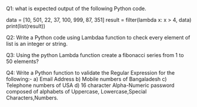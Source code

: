 Q1: what is expected output of the following Python code.

data = [10, 501, 22, 37, 100, 999, 87, 351]
result = filter(lambda x: x > 4, data)
print(list(result))

Q2: Write a Python code using Lambdaa function to check every element of list is an integer or string.

Q3: Using the python Lambda function create a fibonacci series from 1 to 50 elements?

Q4: Write a Python function to validate the Regular Expression for the following:-
    a) Email Address
    b) Mobile numbers of Bangaladesh
    c) Telephone numbers of USA
    d) 16 character Alpha-Numeric password composed of alphabets of Uppercase, Lowercase,Special Characters,Numbers.
